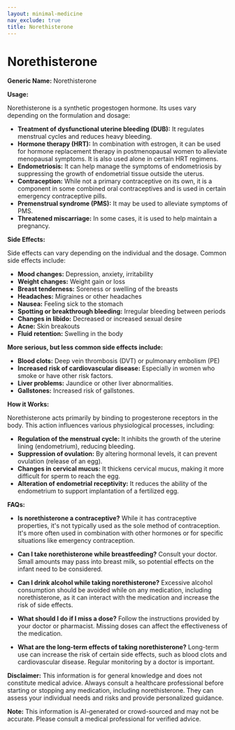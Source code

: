 ```yaml
---
layout: minimal-medicine
nav_exclude: true
title: Norethisterone
---
```


# Norethisterone

**Generic Name:** Norethisterone

**Usage:**

Norethisterone is a synthetic progestogen hormone.  Its uses vary depending on the formulation and dosage:

* **Treatment of dysfunctional uterine bleeding (DUB):**  It regulates menstrual cycles and reduces heavy bleeding.
* **Hormone therapy (HRT):** In combination with estrogen, it can be used for hormone replacement therapy in postmenopausal women to alleviate menopausal symptoms.  It is also used alone in certain HRT regimens.
* **Endometriosis:** It can help manage the symptoms of endometriosis by suppressing the growth of endometrial tissue outside the uterus.
* **Contraception:**  While not a primary contraceptive on its own, it is a component in some combined oral contraceptives and is used in certain emergency contraceptive pills.
* **Premenstrual syndrome (PMS):** It may be used to alleviate symptoms of PMS.
* **Threatened miscarriage:** In some cases, it is used to help maintain a pregnancy.


**Side Effects:**

Side effects can vary depending on the individual and the dosage. Common side effects include:

* **Mood changes:** Depression, anxiety, irritability
* **Weight changes:** Weight gain or loss
* **Breast tenderness:**  Soreness or swelling of the breasts
* **Headaches:** Migraines or other headaches
* **Nausea:**  Feeling sick to the stomach
* **Spotting or breakthrough bleeding:** Irregular bleeding between periods
* **Changes in libido:** Decreased or increased sexual desire
* **Acne:** Skin breakouts
* **Fluid retention:** Swelling in the body


**More serious, but less common side effects include:**

* **Blood clots:** Deep vein thrombosis (DVT) or pulmonary embolism (PE)
* **Increased risk of cardiovascular disease:**  Especially in women who smoke or have other risk factors.
* **Liver problems:**  Jaundice or other liver abnormalities.
* **Gallstones:** Increased risk of gallstones.


**How it Works:**

Norethisterone acts primarily by binding to progesterone receptors in the body.  This action influences various physiological processes, including:

* **Regulation of the menstrual cycle:** It inhibits the growth of the uterine lining (endometrium), reducing bleeding.
* **Suppression of ovulation:**  By altering hormonal levels, it can prevent ovulation (release of an egg).
* **Changes in cervical mucus:** It thickens cervical mucus, making it more difficult for sperm to reach the egg.
* **Alteration of endometrial receptivity:** It reduces the ability of the endometrium to support implantation of a fertilized egg.


**FAQs:**

* **Is norethisterone a contraceptive?**  While it has contraceptive properties, it's not typically used as the sole method of contraception. It's more often used in combination with other hormones or for specific situations like emergency contraception.

* **Can I take norethisterone while breastfeeding?** Consult your doctor.  Small amounts may pass into breast milk, so potential effects on the infant need to be considered.

* **Can I drink alcohol while taking norethisterone?**  Excessive alcohol consumption should be avoided while on any medication, including norethisterone, as it can interact with the medication and increase the risk of side effects.

* **What should I do if I miss a dose?** Follow the instructions provided by your doctor or pharmacist.  Missing doses can affect the effectiveness of the medication.

* **What are the long-term effects of taking norethisterone?** Long-term use can increase the risk of certain side effects, such as blood clots and cardiovascular disease. Regular monitoring by a doctor is important.

**Disclaimer:** This information is for general knowledge and does not constitute medical advice. Always consult a healthcare professional before starting or stopping any medication, including norethisterone.  They can assess your individual needs and risks and provide personalized guidance.


**Note:** This information is AI-generated or crowd-sourced and may not be accurate. Please consult a medical professional for verified advice.